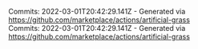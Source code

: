 Commits: 2022-03-01T20:42:29.141Z - Generated via https://github.com/marketplace/actions/artificial-grass
<br>
Commits: 2022-03-01T20:42:29.141Z - Generated via https://github.com/marketplace/actions/artificial-grass
<br>
